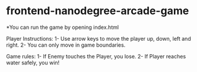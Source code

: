 frontend-nanodegree-arcade-game
===============================
*You can run the game by opening index.html

Player Instructions:
1- Use arrow keys to move the player up, down, left and right.
2- You can only move in game boundaries.

Game rules:
1- If Enemy touches the Player, you lose.
2- If Player reaches water safely, you win!
